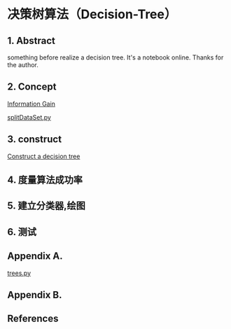 # 决策树算法（Decision-Tree）
## 1. Abstract
something before realize a decision tree.
It's a notebook online.
Thanks for the author.


## 2. Concept
[Information Gain](https://github.com/Moran96/Decision-Tree/blob/master/Information%20Gain.md)

[splitDataSet.py](https://github.com/Moran96/Decision-Tree/blob/master/splitDataSet.md)

## 3. construct
[Construct a decision tree](quiver-file-url/3C26FB630D727870D1C7ED6FF147E327.md)
## 4. 度量算法成功率
## 5. 建立分类器,绘图
## 6. 测试
## Appendix A.
[trees.py](https://github.com/Moran96/Decision-Tree/blob/master/trees.py)
## Appendix B.
## References
